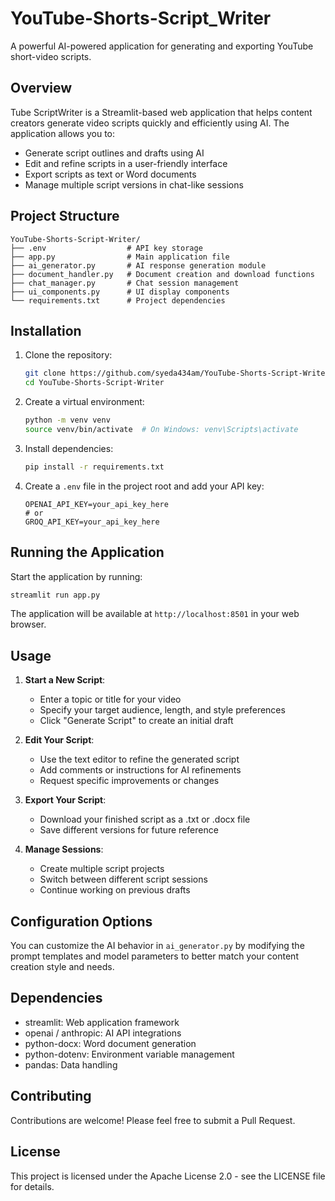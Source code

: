 # YouTube-Shorts-Script_Writer
A powerful AI-powered application for generating and exporting YouTube short-video scripts.

## Overview

Tube ScriptWriter is a Streamlit-based web application that helps content creators generate video scripts quickly and efficiently using AI. The application allows you to:

- Generate script outlines and drafts using AI
- Edit and refine scripts in a user-friendly interface
- Export scripts as text or Word documents
- Manage multiple script versions in chat-like sessions

## Project Structure

```
YouTube-Shorts-Script-Writer/
├── .env                  # API key storage
├── app.py                # Main application file
├── ai_generator.py       # AI response generation module
├── document_handler.py   # Document creation and download functions
├── chat_manager.py       # Chat session management
├── ui_components.py      # UI display components
└── requirements.txt      # Project dependencies
```

## Installation

1. Clone the repository:
   ```bash
   git clone https://github.com/syeda434am/YouTube-Shorts-Script-Writer.git
   cd YouTube-Shorts-Script-Writer
   ```

2. Create a virtual environment:
   ```bash
   python -m venv venv
   source venv/bin/activate  # On Windows: venv\Scripts\activate
   ```

3. Install dependencies:
   ```bash
   pip install -r requirements.txt
   ```

4. Create a `.env` file in the project root and add your API key:
   ```
   OPENAI_API_KEY=your_api_key_here
   # or 
   GROQ_API_KEY=your_api_key_here
   ```

## Running the Application

Start the application by running:

```bash
streamlit run app.py
```

The application will be available at `http://localhost:8501` in your web browser.

## Usage

1. **Start a New Script**:
   - Enter a topic or title for your video
   - Specify your target audience, length, and style preferences
   - Click "Generate Script" to create an initial draft

2. **Edit Your Script**:
   - Use the text editor to refine the generated script
   - Add comments or instructions for AI refinements
   - Request specific improvements or changes

3. **Export Your Script**:
   - Download your finished script as a .txt or .docx file
   - Save different versions for future reference

4. **Manage Sessions**:
   - Create multiple script projects
   - Switch between different script sessions
   - Continue working on previous drafts

## Configuration Options

You can customize the AI behavior in `ai_generator.py` by modifying the prompt templates and model parameters to better match your content creation style and needs.

## Dependencies

- streamlit: Web application framework
- openai / anthropic: AI API integrations
- python-docx: Word document generation
- python-dotenv: Environment variable management
- pandas: Data handling

## Contributing

Contributions are welcome! Please feel free to submit a Pull Request.

## License

This project is licensed under the Apache License 2.0 - see the LICENSE file for details.